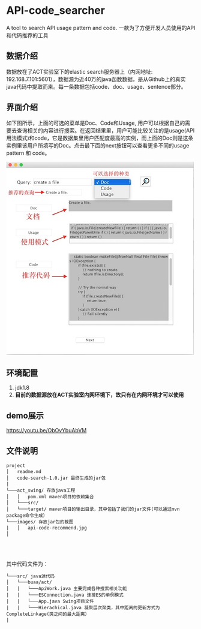 # API-code_searcher

A tool to search API usage pattern and code.
一款为了方便开发人员使用的API和代码推荐的工具

## 数据介绍

数据放在了ACT实验室下的elastic search服务器上（内网地址: 192.168.7.101:5601），数据源为近40万的java函数数据，是从Github上的真实java代码中提取而来。每一条数据包括code、doc、usage、sentence部分。


## 界面介绍

如下图所示，上面的可选的菜单是Doc、Code和Usage, 用户可以根据自己的需要去查询相关的内容进行搜索。在返回结果里，用户可能比较关注的是usage(API用法模式)和code，它是数据集里用户匹配度最高的实例，而上面的Doc则是这条实例里该用户所填写的Doc。点击最下面的next按钮可以查看更多不同的usage pattern 和 code。



![-c400](images/api-code-recommend.jpg)


## 环境配置

1. jdk1.8
2. **目前的数据源放在ACT实验室内网环境下，故只有在内网环境才可以使用**

## demo展示

https://youtu.be/ObOvYbuAbVM

## 文件说明
    
    
```
project
│   readme.md
│   code-search-1.0.jar 最终生成的jar包
|
└───act_swing/ 存放java工程
│   │   pom.xml maven项目的依赖集合
│   └───src/
│   └───target/ maven项目的输出目录，其中包括了我们的jar文件(可以通过mvn package命令生成）
└───images/ 存放jar包的截图
|   │   api-code-recommend.jpg
│   


   
```

其中代码文件为：

```
└───src/ java源代码
│   └───buaa/act/
│   |   └───ApiWork.java 主要完成各种搜索相关功能
|   |   └───ESConnection.java 连接ES的单例模式
|   |   └───App.java Swing项目文件
|   |   └───Hierachical.java 凝聚层次聚类，其中距离的更新方式为CompleteLinkage(类之间的最大距离）
|

```

